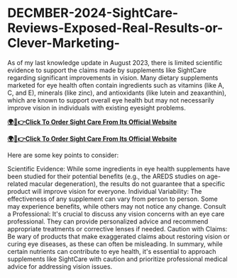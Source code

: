 # DECMBER-2024-SightCare-Reviews-Exposed-Real-Results-or-Clever-Marketing-
As of my last knowledge update in August 2023, there is limited scientific evidence to support the claims made by supplements like SightCare regarding significant improvements in vision. Many dietary supplements marketed for eye health often contain ingredients such as vitamins (like A, C, and E), minerals (like zinc), and antioxidants (like lutein and zeaxanthin), which are known to support overall eye health but may not necessarily improve vision in individuals with existing eyesight problems.


**[🌍📱👉Click To Order Sight Care From Its Official Website](https://cutt.ly/ZeLp9m4P)**

**[🌍📱👉Click To Order Sight Care From Its Official Website](https://cutt.ly/ZeLp9m4P)**


Here are some key points to consider:

Scientific Evidence: While some ingredients in eye health supplements have been studied for their potential benefits (e.g., the AREDS studies on age-related macular degeneration), the results do not guarantee that a specific product will improve vision for everyone.
Individual Variability: The effectiveness of any supplement can vary from person to person. Some may experience benefits, while others may not notice any change.
Consult a Professional: It's crucial to discuss any vision concerns with an eye care professional. They can provide personalized advice and recommend appropriate treatments or corrective lenses if needed.
Caution with Claims: Be wary of products that make exaggerated claims about restoring vision or curing eye diseases, as these can often be misleading.
In summary, while certain nutrients can contribute to eye health, it's essential to approach supplements like SightCare with caution and prioritize professional medical advice for addressing vision issues.


